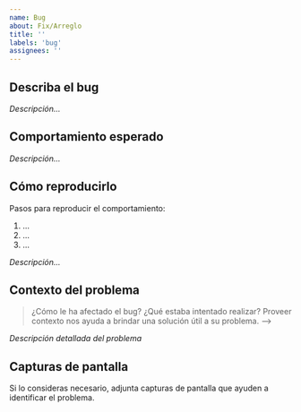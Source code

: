 ```yaml
---
name: Bug
about: Fix/Arreglo
title: ''
labels: 'bug'
assignees: ''
---
```


## Describa el bug

<!--
  Insertar descripción clara y concisa acerca del bug.
-->

_Descripción..._

## Comportamiento esperado

<!--
  Insertar descripción clara y concisa del comportamiento esperado.
-->

_Descripción..._

## Cómo reproducirlo

Pasos para reproducir el comportamiento:

<!-- Ejemplo:
1. Accedo a la aplicación con credenciales de prueba
2. Subo el siguiente documento de prueba `documento.docx`
4. El error devuelto describe...
-->

1. ...
2. ...
3. ...

_Descripción..._

## Contexto del problema

> ¿Cómo le ha afectado el bug? ¿Qué estaba intentado realizar?
> Proveer contexto nos ayuda a brindar una solución útil a su problema. -->

_Descripción detallada del problema_

## Capturas de pantalla

Si lo consideras necesario, adjunta capturas de pantalla que ayuden a identificar el problema.

